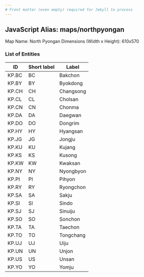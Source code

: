 ```yaml
---
# Front matter (even empty) required for Jekyll to process
---
```


## JavaScript Alias: maps/northpyongan

Map Name: North Pyongan
Dimensions (Width x Height): 610x570





### List of Entities

ID | Short label | Label
---|---|---|
KP.BC|BC|Bakchon
KP.BY|BY|Byokdong
KP.CH|CH|Changsong
KP.CL|CL|Cholsan
KP.CN|CN|Chonma
KP.DA|DA|Daegwan
KP.DO|DO|Dongrim
KP.HY|HY|Hyangsan
KP.JG|JG|Jongju
KP.KU|KU|Kujang
KP.KS|KS|Kusong
KP.KW|KW|Kwaksan
KP.NY|NY|Nyongbyon
KP.PI|PI|Pihyon
KP.RY|RY|Ryongchon
KP.SA|SA|Sakju
KP.SI|SI|Sindo
KP.SJ|SJ|Sinuiju
KP.SO|SO|Sonchon
KP.TA|TA|Taechon
KP.TO|TO|Tongchang
KP.UJ|UJ|Uiju
KP.UN|UN|Unjon
KP.US|US|Unsan
KP.YO|YO|Yomju